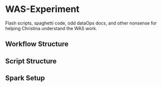 # WAS-Experiment

Flash scripts, spaghetti code, odd dataOps docs, and other nonsense for helping Christina understand the WAS work.

## Workflow Structure


## Script Structure


## Spark Setup
